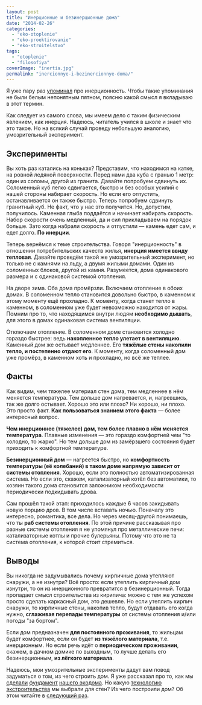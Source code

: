 ```yaml
---
layout: post
title: "Инерционные и безинерционные дома"
date: "2014-02-26"
categories: 
  - "eko-otoplenie"
  - "eko-proektirovanie"
  - "eko-stroitelstvo"
tags: 
  - "otoplenie"
  - "filosofiya"
coverImage: "inertia.jpg"
permalink: "inercionnye-i-bezinercionnye-doma/"
---
```


Я уже пару раз [упоминал](/zachem-ya-zakruglil-svoy-dom) про инерционность. Чтобы такие упоминания не были белым непонятным пятном, поясню какой смысл я вкладываю в этот термин.

Как следует из самого слова, мы имеем дело с таким физическим явлением, как инерция. Надеюсь, читатель учился в школе и знает что это такое. Но на всякий случай проведу небольшую аналогию, умозрительный эксперимент.

## Эксперименты

Вы хоть раз катались на коньках? Представим, что находимся на катке, на ровной ледяной поверхности. Перед нами два куба с гранью 1 метр: один из соломы, другой из гранита. Давайте попробуем сдвинуть их. Соломенный куб легко сдвигается, быстро и без особых усилий с нашей стороны набирает скорость. Но если его отпустить, останавливается он также быстро. Теперь попробуем сдвинуть гранитный куб. Не факт, что у нас это получится. Но, допустим, получилось. Каменная глыба поддаётся и начинает набирать скорость. Набор скорости очень медленный, да и сил прикладываем на порядок больше. Зато когда набрали скорость и отпустили — камень едет сам, и едет долго. **По инерции**.

Теперь вернёмся к теме строительства. Говоря "инерционность" в отношении потребительских качеств жилья, **инерция имеется ввиду тепловая**. Давайте проведём такой же умозрительный эксперимент, но только не с камнями на льду, а двумя жилыми домами. Один из соломенных блоков, другой из камня. Разумеется, дома одинакового размера и с одинаковой системой отопления.

На дворе зима. Оба дома промёрзли. Включаем отопление в обоих домах. В соломенном тепло становится довольно быстро, в каменном к этому моменту ещё прохладно. К моменту, когда станет тепло в каменном, в соломенном уже будет невозможно находится от жары. Помним про то, что находящимся внутри людям **необходимо дышать**, для этого в домах одинаковая система вентиляции.

Отключаем отопление. В соломенном доме становится холодно гораздо быстрее: ведь **накопленное тепло улетает в вентиляцию**. Каменный дом же остывает медленнее. Его **тяжёлые стены накопили тепло, и постепенно отдают его**. К моменту, когда соломенный дом уже промёрз, в каменном хоть и прохладно, но всё же теплее.

## Факты

Как видим, чем тяжелее материал стен дома, тем медленнее в нём меняется температура. Тем дольше дом нагревается, и, нагревшись, так же долго остывает. Хорошо это или плохо? Ни хорошо, ни плохо. Это просто факт. **Как пользоваться знанием этого факта** — более интересный вопрос.

**Чем инерционнее (тяжелее) дом, тем более плавно в нём меняется температура**. Плавные изменения — это гораздо комфортней чем "то холодно, то жарко". Но тем дольше дом из замёрзшего состояния будет приходить к комфортной температуре.

**Безинерционный дом** — нагреется быстро, но **комфортность температуры (её колебаний) в таком доме напрямую зависит от системы отопления**. Хорошо, если это полностью автоматизированная система. Но если это, скажем, катализаторный котёл без автоматики, то хозяин такого дома становится заложником необходимости периодически подкидывать дрова.

Сам прошёл такой этап: приходилось каждые 6 часов закидывать новую порцию дров. В том числе вставать ночью. Поначалу это интересно, романтика, все дела. Но через месяц-другой понимаешь, что ты **раб системы отопления**. По этой причине рассказывая про разные системы отопления я не упомянул про металлические печи: катализаторные котлы и прочие булерьяны. Потому что это не та система отопления, к которой стоит стремиться.

## Выводы

Вы никогда не задумывались почему кирпичные дома утепляют снаружи, а не изнутри? Всё просто: если утеплить кирпичный дом изнутри, то он из инерционного превратится в безинерционный. Тогда пропадает смысл строительства из кирипича: можно с тем же успехом просто сделать каркасный дом, это дешевле. Но если утеплить кирпич снаружи, то кирпичные стены, накопив тепло, будут отдавать его когда нужно, **сглаживая перепады температуры** от системы отопления и/или погоды "за бортом".

Если дом предназначен **для постоянного проживания**, то жильцам будет комфортнее, если он будет **из тяжёлого материала**, т.е. инерционным. Но если речь идёт о **периодическом проживании**, скажем, в дачном домике по выходным, то лучше делать его безинерционным, **из лёгкого материала**.

Надеюсь, мои умозрительные эксперименты дадут вам повод задуматься о том, из чего строить дом. Я уже рассказал про то, как мы [сделали](/fundament-dlya-ekodoma-1) [фундамент](/fundament-dlya-ekodoma-2) [нашего экодома](/dom-za-100-tysyach-rubley). Но какую [технологию экстроительства](/likbez-po-tehnologiam-ekostroitelstva) мы выбрали для стен? Из чего построили дом? Об этом читайте в [следующий раз](/iz-chego-stroit-steny-ekodoma).
